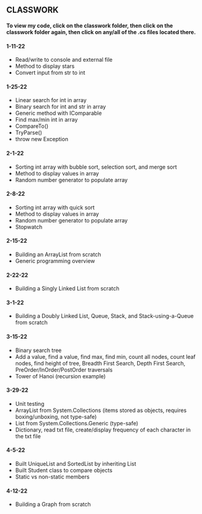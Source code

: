 ## CLASSWORK
#### To view my code, click on the classwork folder, then click on the classwork folder again, then click on any/all of the .cs files located there.
#### 1-11-22
- Read/write to console and external file
- Method to display stars
- Convert input from str to int
#### 1-25-22
- Linear search for int in array
- Binary search for int and str in array
- Generic method with IComparable
- Find max/min int in array 
- CompareTo()
- TryParse()
- throw new Exception
#### 2-1-22
- Sorting int array with bubble sort, selection sort, and merge sort
- Method to display values in array
- Random number generator to populate array
#### 2-8-22
- Sorting int array with quick sort
- Method to display values in array
- Random number generator to populate array
- Stopwatch
#### 2-15-22
- Building an ArrayList from scratch
- Generic programming overview
#### 2-22-22
- Building a Singly Linked List from scratch
#### 3-1-22
- Building a Doubly Linked List, Queue, Stack, and Stack-using-a-Queue from scratch
#### 3-15-22
- Binary search tree
- Add a value, find a value, find max, find min, count all nodes, count leaf nodes, find height of tree, Breadth First Search, Depth First Search, PreOrder/InOrder/PostOrder traversals
- Tower of Hanoi (recursion example)
#### 3-29-22
- Unit testing
- ArrayList from System.Collections (items stored as objects, requires boxing/unboxing, not type-safe)
- List from System.Collections.Generic (type-safe)
- Dictionary, read txt file, create/display frequency of each character in the txt file
#### 4-5-22
- Built UniqueList and SortedList by inheriting List
- Built Student class to compare objects
- Static vs non-static members
#### 4-12-22
- Building a Graph from scratch